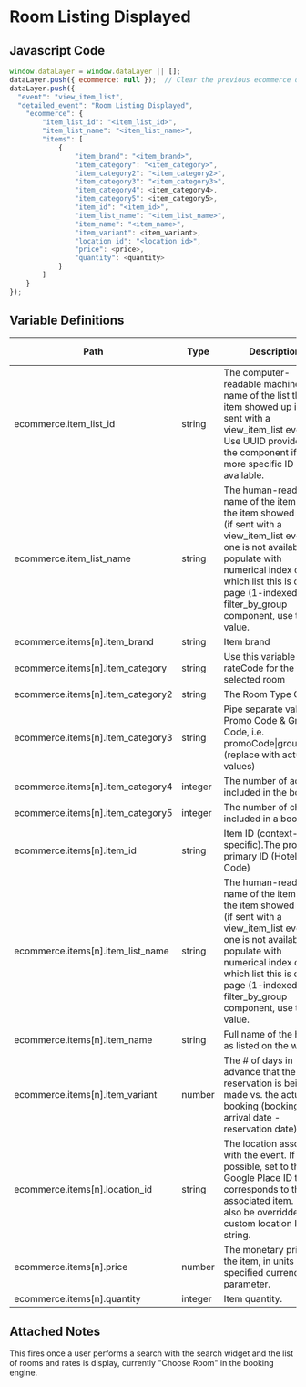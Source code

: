 # Room Listing Displayed

### 

## Javascript Code
```js
window.dataLayer = window.dataLayer || [];
dataLayer.push({ ecommerce: null });  // Clear the previous ecommerce object.
dataLayer.push({
  "event": "view_item_list",
  "detailed_event": "Room Listing Displayed",
    "ecommerce": {
        "item_list_id": "<item_list_id>",
        "item_list_name": "<item_list_name>",
        "items": [
            {
                "item_brand": "<item_brand>",
                "item_category": "<item_category>",
                "item_category2": "<item_category2>",
                "item_category3": "<item_category3>",
                "item_category4": <item_category4>,
                "item_category5": <item_category5>,
                "item_id": "<item_id>",
                "item_list_name": "<item_list_name>",
                "item_name": "<item_name>",
                "item_variant": <item_variant>,
                "location_id": "<location_id>",
                "price": <price>,
                "quantity": <quantity>
            }
        ]
    }
});
```

## Variable Definitions

|Path|Type|Description|Example|Pattern|Min Length|Max Length|Minimum|Maximum|Multiple Of|
| --- | --- | --- | --- | --- | --- | --- | --- | --- | --- |
|ecommerce.item_list_id|string|The computer-readable machine name of the list the item showed up in \(if sent with a view\_item\_list event\). Use UUID provided by the component if no more specific ID is available.|12345abcde12345|||||||
|ecommerce.item_list_name|string|The human-readable name of the item list the item showed up in \(if sent with a view\_item\_list event\). If one is not available, populate with numerical index of which list this is on the page \(1-indexed\). For filter\_by\_group component, use that value.|filter\_by\_group, recommended\_products, recently\_viewed\_products|||||||
|ecommerce.items[n].item_brand|string|Item brand|Gucci|||||||
|ecommerce.items[n].item_category|string|Use this variable for the rateCode for the selected room|DBAR, CRP1S1|||||||
|ecommerce.items[n].item_category2|string|The Room Type Code|DK|||||||
|ecommerce.items[n].item_category3|string|Pipe separate value for Promo Code & Group Code, i.e. promoCode\|groupCode \(replace with actual values\)||||||||
|ecommerce.items[n].item_category4|integer|The number of adults included in the booking|2,3|||||||
|ecommerce.items[n].item_category5|integer|The number of children included in a booking|2, 3|||||||
|ecommerce.items[n].item_id|string|Item ID \(context-specific\).The product primary ID \(Hotel Code\)|PHXRST|||||||
|ecommerce.items[n].item_list_name|string|The human-readable name of the item list the item showed up in \(if sent with a view\_item\_list event\). If one is not available, populate with numerical index of which list this is on the page \(1-indexed\). For filter\_by\_group component, use that value.|filter\_by\_group, recommended\_products, recently\_viewed\_products|||||||
|ecommerce.items[n].item_name|string|Full name of the hotel as listed on the website|Omni Scottsdale Resort & Spa at Montelucia|||||||
|ecommerce.items[n].item_variant|number|The \# of days in advance that the reservation is being made vs. the actual booking \(booking arrival date - reservation date\)|2, 20, 30|||||||
|ecommerce.items[n].location_id|string|The location associated with the event. If possible, set to the Google Place ID that corresponds to the associated item. Can also be overridden to a custom location ID string.|L\_12345|||||||
|ecommerce.items[n].price|number|The monetary price of the item, in units of the specified currency parameter.|9.99|||||||
|ecommerce.items[n].quantity|integer|Item quantity.|1|||||||

## Attached Notes

<p>This fires once a user performs a search with the search widget and the list of rooms and rates is display, currently "Choose Room" in the booking engine.</p>
